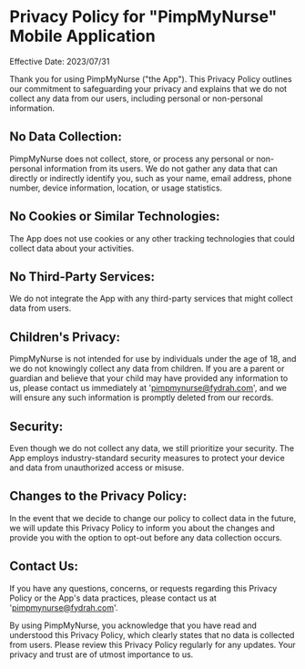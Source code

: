 # Privacy Policy for "PimpMyNurse" Mobile Application


Effective Date: 2023/07/31

Thank you for using PimpMyNurse ("the App"). This Privacy Policy outlines our commitment to safeguarding your privacy and explains that we do not collect any data from our users, including personal or non-personal information.


## No Data Collection:
PimpMyNurse does not collect, store, or process any personal or non-personal information from its users. We do not gather any data that can directly or indirectly identify you, such as your name, email address, phone number, device information, location, or usage statistics.


## No Cookies or Similar Technologies:
The App does not use cookies or any other tracking technologies that could collect data about your activities.


## No Third-Party Services:
We do not integrate the App with any third-party services that might collect data from users.


## Children's Privacy:
PimpMyNurse is not intended for use by individuals under the age of 18, and we do not knowingly collect any data from children. If you are a parent or guardian and believe that your child may have provided any information to us, please contact us immediately at 'pimpmynurse@fydrah.com', and we will ensure any such information is promptly deleted from our records.


## Security:
Even though we do not collect any data, we still prioritize your security. The App employs industry-standard security measures to protect your device and data from unauthorized access or misuse.


## Changes to the Privacy Policy:
In the event that we decide to change our policy to collect data in the future, we will update this Privacy Policy to inform you about the changes and provide you with the option to opt-out before any data collection occurs.


## Contact Us:
If you have any questions, concerns, or requests regarding this Privacy Policy or the App's data practices, please contact us at 'pimpmynurse@fydrah.com'.


By using PimpMyNurse, you acknowledge that you have read and understood this Privacy Policy, which clearly states that no data is collected from users. Please review this Privacy Policy regularly for any updates. Your privacy and trust are of utmost importance to us.
